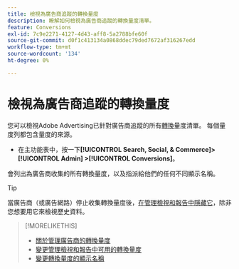 ```yaml
---
title: 檢視為廣告商追蹤的轉換量度
description: 瞭解如何檢視為廣告商追蹤的轉換量度清單。
feature: Conversions
exl-id: 7c9e2271-4127-4d43-aff8-5a2788bfe60f
source-git-commit: d0f1c413134a0868ddec79ded7672af316267edd
workflow-type: tm+mt
source-wordcount: '134'
ht-degree: 0%

---
```


# 檢視為廣告商追蹤的轉換量度

您可以檢視Adobe Advertising已針對廣告商追蹤的所有[轉換](/help/search-social-commerce/glossary.md#c-d)量度清單。 每個量度列都包含量度的來源。

* 在主功能表中，按一下&#x200B;**[!UICONTROL Search, Social, & Commerce]> [!UICONTROL Admin] >[!UICONTROL Conversions]**。

會列出為廣告商收集的所有轉換量度，以及指派給他們的任何不同顯示名稱。

>[!TIP]
>
>當廣告商（或廣告網路）停止收集轉換量度後，[在管理檢視和報告中隱藏它](conversion-metric-edit-available.md)，除非您想要用它來檢視歷史資料。

>[!MORELIKETHIS]
>
>* [關於管理廣告商的轉換量度](conversion-metric-about.md)
>* [變更管理檢視和報告中可用的轉換量度](conversion-metric-edit-available.md)
>* [變更轉換量度的顯示名稱](conversion-metric-edit-display-name.md)

